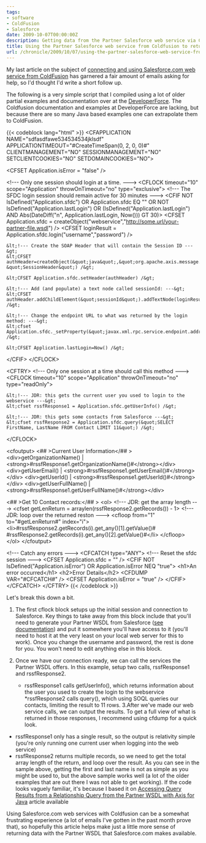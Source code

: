```yaml
---
tags:
- software
- ColdFusion
- Salesforce
date: 2009-10-07T00:00:00Z
description: Getting data from the Partner Salesforce web service via Coldfusion.
title: Using the Partner Salesforce web service from Coldfusion to return data
url: /chronicle/2009/10/07/using-the-partner-salesforce-web-service-from-coldfusion-to-return-data/
---
```


My last article on the subject of <a href="https://www.justinribeiro.com/chronicle/2009/09/04/connecting-and-using-a-salesforce-web-service-from-coldfusion/">connecting and using Salesforce.com web service from ColdFusion</a> has garnered a fair amount of emails asking for help, so I'd thought I'd write a short follow up.

The following is a very simple script that I compiled using a lot of older partial examples and documentation over at the <a href="http://developer.force.com/">DeveloperForce</a>.  The Coldfusion documentation and examples at DeveloperForce are lacking, but because there are so many Java based examples one can extrapolate them to ColdFusion.

{{< codeblock lang="html" >}}
&lt;CFAPPLICATION NAME=&quot;sdfasdfawe534534534jklsdf&quot;
  APPLICATIONTIMEOUT=&quot;#CreateTimeSpan(0, 2, 0, 0)#&quot;
  CLIENTMANAGEMENT=&quot;NO&quot;
  SESSIONMANAGEMENT=&quot;NO&quot;
  SETCLIENTCOOKIES=&quot;NO&quot;
  SETDOMAINCOOKIES=&quot;NO&quot;&gt;

&lt;CFSET Application.isError = &quot;false&quot; /&gt;

&lt;!--- Only one session should login at a time. ---&gt;
&lt;CFLOCK timeout=&quot;10&quot; scope=&quot;Application&quot; throwOnTimeout=&quot;no&quot; type=&quot;exclusive&quot;&gt;
  &lt;!--- The SFDC login session should remain active for 30 minutes ---&gt;
  &lt;CFIF NOT IsDefined(&quot;Application.sfdc&quot;) OR Application.sfdc EQ &quot;&quot; OR NOT IsDefined(&quot;Application.lastLogin&quot;) OR (IsDefined(&quot;Application.lastLogin&quot;) AND Abs(DateDiff(&quot;n&quot;, Application.lastLogin, Now())) GT 30)&gt;
    &lt;CFSET Application.sfdc = createObject(&quot;webservice&quot;,&quot;http://some.url/your-partner-file.wsdl&quot;) /&gt;
    &lt;CFSET loginResult = Application.sfdc.login(&quot;username&quot;,&quot;password&quot;) /&gt;

    &lt;!--- Create the SOAP Header that will contain the Session ID ---&gt;
    &lt;CFSET authHeader=createObject(&quot;java&quot;,&quot;org.apache.axis.message.SOAPHeaderElement&quot;).init(&quot;SforceService&quot;, &quot;SessionHeader&quot;) /&gt;

    &lt;CFSET Application.sfdc.setHeader(authHeader) /&gt;

    &lt;!--- Add (and populate) a text node called sessionId: ---&gt;
    &lt;CFSET authHeader.addChildElement(&quot;sessionId&quot;).addTextNode(loginResult.getSessionId()) /&gt;

    &lt;!--- Change the endpoint URL to what was returned by the login method: ---&gt;
    &lt;cfset Application.sfdc._setProperty(&quot;javax.xml.rpc.service.endpoint.address&quot;,loginResult.getServerURL()) /&gt;

    &lt;CFSET Application.lastLogin=Now() /&gt;
  &lt;/CFIF&gt;
&lt;/CFLOCK&gt;

&lt;CFTRY&gt;
  &lt;!--- Only one session at a time should call this method ---&gt;
  &lt;CFLOCK timeout=&quot;10&quot; scope=&quot;Application&quot; throwOnTimeout=&quot;no&quot; type=&quot;readOnly&quot;&gt;

    &lt;!--- JDR: this gets the current user you used to login to the webservice ---&gt;
    &lt;cfset rssfResponse1 = Application.sfdc.getUserInfo() /&gt;

    &lt;!--- JDR: this gets some contacts from Salesforce ---&gt;
    &lt;cfset rssfResponse2 = Application.sfdc.query(&quot;SELECT FirstName, LastName FROM Contact LIMIT 11&quot;) /&gt;

  &lt;/CFLOCK&gt;

  &lt;cfoutput&gt;
   &lt;## &gt;Current User Information&lt;/## &gt;
   &lt;div&gt;getOrganizationName() | &lt;strong&gt;#rssfResponse1.getOrganizationName()#&lt;/strong&gt;&lt;/div&gt;
   &lt;div&gt;getUserEmail() | &lt;strong&gt;#rssfResponse1.getUserEmail()#&lt;/strong&gt;&lt;/div&gt;
   &lt;div&gt;getUserId() | &lt;strong&gt;#rssfResponse1.getUserId()#&lt;/strong&gt;&lt;/div&gt;
   &lt;div&gt;getUserFullName() | &lt;strong&gt;#rssfResponse1.getUserFullName()#&lt;/strong&gt;&lt;/div&gt;

  &lt;## &gt;Get 10 Contact records:&lt;/## &gt;
  &lt;ol&gt;
  &lt;!--- JDR: get the array length ---&gt;
  &lt;cfset getLenReturn = arraylen(rssfResponse2.getRecords()) - 1&gt;
  &lt;!--- JDR: loop over the returned reston ---&gt;
  &lt;cfloop from=&quot;1&quot; to=&quot;#getLenReturn#&quot; index=&quot;i&quot;&gt;
    &lt;li&gt;#rssfResponse2.getRecords(i).get_any()[1].getValue()# #rssfResponse2.getRecords(i).get_any()[2].getValue()#&lt;/li&gt;
  &lt;/cfloop&gt;
  &lt;/ol&gt;
  &lt;/cfoutput&gt;

  &lt;!--- Catch any errors ---&gt;
  &lt;CFCATCH type=&quot;ANY&quot;&gt;
    &lt;!--- Reset the sfdc session ---&gt;
    &lt;CFSET Application.sfdc = &quot;&quot; /&gt;
    &lt;CFIF NOT IsDefined(&quot;Application.isError&quot;) OR Application.isError NEQ &quot;true&quot;&gt;
      &lt;h1&gt;An error occurred&lt;/h1&gt;
      &lt;h2&gt;Error Details&lt;/h2&gt;
      &lt;CFDUMP VAR=&quot;#CFCATCH#&quot; /&gt;
      &lt;CFSET Application.isError = &quot;true&quot; /&gt;
    &lt;/CFIF&gt;
  &lt;/CFCATCH&gt;
&lt;/CFTRY&gt;
{{< /codeblock >}}

Let's break this down a bit.

1. The first cflock block setups up the initial session and connection to Salesforce.  Key things to take away from this block include that you'll need to generate your Partner WSDL from Salesforce (<a href="http://www.salesforce.com/us/developer/docs/api/index_Left.htm#StartTopic=Content%2Fsforce_api_partner.htm|SkinName=webhelp">see documentation</a>) and put it somewhere you'll have access to it (you'll need to host it at the very least on your local web server for this to work).  Once you change the username and password, the rest is done for you.  You won't need to edit anything else in this block.
2. Once we have our connection ready, we can call the services the Partner WSDL offers.  In this example, setup two calls, rssfResponse1 and rssfResponse2.

	* rssfResponse1 calls getUserInfo(), which returns information about the user you used to create the login to the webservice
	*rssfResponse2 calls query(), which using SOQL queries our contacts, limiting the result to 11 rows.
3.After we've made our web service calls, we can output the results.  To get a full view of what is returned in those responses, I recommend using cfdump for a quick look.
  * rssfResponse1 only has a single result, so the output is relativity simple (you're only running one current user when logging into the web service)
  * rssfResponse2 returns multiple records, so we need to get the total array length of the return, and loop over the result.  As you can see in the sample above, getting the first and last name is not as simple as you might be used to, but the above sample works well (a lot of the older examples that are out there I was not able to get working).  If the code looks vaguely familiar, it's because I based it on <a href="http://wiki.developerforce.com/index.php/Accessing_Query_Results_from_a_Relationship_Query_from_the_Partner_WSDL_with_Axis_for_Java">Accessing Query Results from a Relationship Query from the Partner WSDL with Axis for Java</a> article available

Using Salesforce.com web services with Coldfusion can be a somewhat frustrating experience (a lot of emails I've gotten in the past month prove that), so hopefully this article helps make just a little more sense of returning data with the Partner WSDL that Salesforce.com makes available.